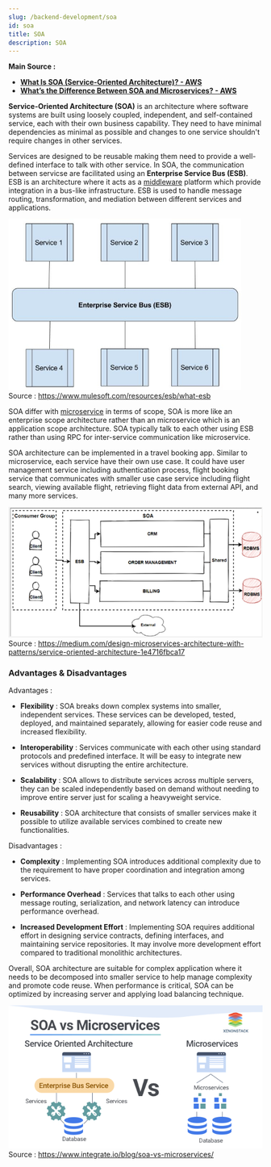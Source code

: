 ```yaml
---
slug: /backend-development/soa
id: soa
title: SOA
description: SOA
---
```


**Main Source :**

- **[What Is SOA (Service-Oriented Architecture)? - AWS](https://aws.amazon.com/what-is/service-oriented-architecture/)**
- **[What’s the Difference Between SOA and Microservices? - AWS](https://aws.amazon.com/compare/the-difference-between-soa-microservices/)**

**Service-Oriented Architecture (SOA)** is an architecture where software systems are built using loosely coupled, independent, and self-contained service, each with their own business capability. They need to have minimal dependencies as minimal as possible and changes to one service shouldn't require changes in other services.

Services are designed to be reusable making them need to provide a well-defined interface to talk with other service. In SOA, the communication between servicse are facilitated using an **Enterprise Service Bus (ESB)**. ESB is an architecture where it acts as a [middleware](/backend-development/apis-server-logic#middleware) platform which provide integration in a bus-like infrastructure. ESB is used to handle message routing, transformation, and mediation between different services and applications.

![ESB in SOA](./esb.png)  
Source : https://www.mulesoft.com/resources/esb/what-esb

SOA differ with [microservice](/backend-development/microservice) in terms of scope, SOA is more like an enterprise scope architecture rather than an microservice which is an application scope architecture. SOA typically talk to each other using ESB rather than using RPC for inter-service communication like microservice.

SOA architecture can be implemented in a travel booking app. Similar to microservice, each service have their own use case. It could have user management service including authentication process, flight booking service that communicates with smaller use case service including flight search, viewing available flight, retrieving flight data from external API, and many more services.

![SOA architecture example](./soa.png)  
Source : https://medium.com/design-microservices-architecture-with-patterns/service-oriented-architecture-1e4716fbca17

### Advantages & Disadvantages

Advantages :

- **Flexibility** : SOA breaks down complex systems into smaller, independent services. These services can be developed, tested, deployed, and maintained separately, allowing for easier code reuse and increased flexibility.

- **Interoperability** : Services communicate with each other using standard protocols and predefined interface. It will be easy to integrate new services without disrupting the entire architecture.

- **Scalability** : SOA allows to distribute services across multiple servers, they can be scaled independently based on demand without needing to improve entire server just for scaling a heavyweight service.

- **Reusability** : SOA architecture that consists of smaller services make it possible to utilize available services combined to create new functionalities.

Disadvantages :

- **Complexity** : Implementing SOA introduces additional complexity due to the requirement to have proper coordination and integration among services.

- **Performance Overhead** : Services that talks to each other using message routing, serialization, and network latency can introduce performance overhead.

- **Increased Development Effort** : Implementing SOA requires additional effort in designing service contracts, defining interfaces, and maintaining service repositories. It may involve more development effort compared to traditional monolithic architectures.

Overall, SOA architecture are suitable for complex application where it needs to be decomposed into smaller service to help manage complexity and promote code reuse. When performance is critical, SOA can be optimized by increasing server and applying load balancing technique.

![SOA vs microservices](./soa-vs-microservice.png)  
Source : https://www.integrate.io/blog/soa-vs-microservices/
